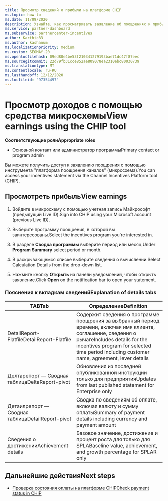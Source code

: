 ```yaml
---
title: Просмотр сведений о прибыли на платформе CHIP
ms.topic: how-to
ms.date: 11/09/2020
description: Узнайте, как просматривать заявление об поощрениях и прибыль в средстве "платформа поощрения каналов" (микросхема).
ms.service: partner-dashboard
ms.subservice: partnercenter-incentives
author: Karthic83
ms.author: kashanum
ms.localizationpriority: medium
ms.custom: SEOMAY.20
ms.openlocfilehash: 09ed80e4be53f210341279193bae71dc47f87eec
ms.sourcegitcommit: 22d79fb31cce852ae809078ea2310ebc80030739
ms.translationtype: MT
ms.contentlocale: ru-RU
ms.lasthandoff: 12/12/2020
ms.locfileid: "97354497"
---
```

# <a name="view-earnings-using-the-chip-tool"></a><span data-ttu-id="fb26f-103">Просмотр доходов с помощью средства микросхемы</span><span class="sxs-lookup"><span data-stu-id="fb26f-103">View earnings using the CHIP tool</span></span>

<span data-ttu-id="fb26f-104">**Соответствующие роли**</span><span class="sxs-lookup"><span data-stu-id="fb26f-104">**Appropriate roles**</span></span>

- <span data-ttu-id="fb26f-105">Основной контакт или администратор программы</span><span class="sxs-lookup"><span data-stu-id="fb26f-105">Primary contact or program admin</span></span>

<span data-ttu-id="fb26f-106">Вы можете получить доступ к заявлению поощрения с помощью инструмента "платформа поощрения каналов" (микросхема).</span><span class="sxs-lookup"><span data-stu-id="fb26f-106">You can access your incentives statement via the Channel Incentives Platform tool (CHIP).</span></span>

## <a name="view-earnings"></a><span data-ttu-id="fb26f-107">Просмотреть прибыль</span><span class="sxs-lookup"><span data-stu-id="fb26f-107">View earnings</span></span>

1. <span data-ttu-id="fb26f-108">Войдите в микросхему с помощью учетная запись Майкрософт (предыдущий Live ID).</span><span class="sxs-lookup"><span data-stu-id="fb26f-108">Sign into CHIP using your Microsoft account (previous Live ID).</span></span>

2. <span data-ttu-id="fb26f-109">Выберите программу поощрения, в которой вы заинтересованы.</span><span class="sxs-lookup"><span data-stu-id="fb26f-109">Select the incentives program you're interested in.</span></span>

3. <span data-ttu-id="fb26f-110">В разделе **Сводка программы** выберите период или месяц.</span><span class="sxs-lookup"><span data-stu-id="fb26f-110">Under **Program Summary** select period or month.</span></span> 
1. <span data-ttu-id="fb26f-111">В раскрывающемся списке выберите сведения о вычислении.</span><span class="sxs-lookup"><span data-stu-id="fb26f-111">Select Calculation Details from the drop-down list.</span></span>
1.  <span data-ttu-id="fb26f-112">Нажмите кнопку **Открыть** на панели уведомлений, чтобы открыть заявление.</span><span class="sxs-lookup"><span data-stu-id="fb26f-112">Click **Open** on the notification bar  to open your statement.</span></span>

### <a name="explanation-of-details-tabs"></a><span data-ttu-id="fb26f-113">Пояснения к вкладкам сведений</span><span class="sxs-lookup"><span data-stu-id="fb26f-113">Explanation of details tabs</span></span>

|<span data-ttu-id="fb26f-114">**TAB**</span><span class="sxs-lookup"><span data-stu-id="fb26f-114">**Tab**</span></span>|<span data-ttu-id="fb26f-115">**Определение**</span><span class="sxs-lookup"><span data-stu-id="fb26f-115">**Definition**</span></span>|
|-------------|--------------------------|
|<span data-ttu-id="fb26f-116">DetailReport-Flatfile</span><span class="sxs-lookup"><span data-stu-id="fb26f-116">DetailReport-Flatfile</span></span>|<span data-ttu-id="fb26f-117">Содержит сведения о программе поощрения за выбранный период времени, включая имя клиента, соглашение, сведения о рычаге</span><span class="sxs-lookup"><span data-stu-id="fb26f-117">Includes details for the incentives program for selected time period including customer name, agreement, lever details</span></span>|
|<span data-ttu-id="fb26f-118">Делтарепорт — Сводная таблица</span><span class="sxs-lookup"><span data-stu-id="fb26f-118">DeltaReport-pivot</span></span>|<span data-ttu-id="fb26f-119">Обновления из последней опубликованной инструкции только для предприятия</span><span class="sxs-lookup"><span data-stu-id="fb26f-119">Updates from last published statement for Enterprise only</span></span>|
|<span data-ttu-id="fb26f-120">Детаилрепорт — Сводная таблица</span><span class="sxs-lookup"><span data-stu-id="fb26f-120">DetailReport-pivot</span></span>|<span data-ttu-id="fb26f-121">Сводка по сведениям об оплате, включая валюту и сумму оплаты</span><span class="sxs-lookup"><span data-stu-id="fb26f-121">Summary of payment details including currency and payment amount</span></span>|
|<span data-ttu-id="fb26f-122">Сведения о достижении</span><span class="sxs-lookup"><span data-stu-id="fb26f-122">Achievement details</span></span>|<span data-ttu-id="fb26f-123">Базовое значение, достижение и процент роста для только для SPLA</span><span class="sxs-lookup"><span data-stu-id="fb26f-123">Baseline value, achievement, and growth percentage for SPLAR only</span></span>|

## <a name="next-steps"></a><span data-ttu-id="fb26f-124">Дальнейшие действия</span><span class="sxs-lookup"><span data-stu-id="fb26f-124">Next steps</span></span>

- [<span data-ttu-id="fb26f-125">Проверка состояния оплаты на платформе CHIP</span><span class="sxs-lookup"><span data-stu-id="fb26f-125">Check payment status in CHIP</span></span>](chip-payment-status.md)